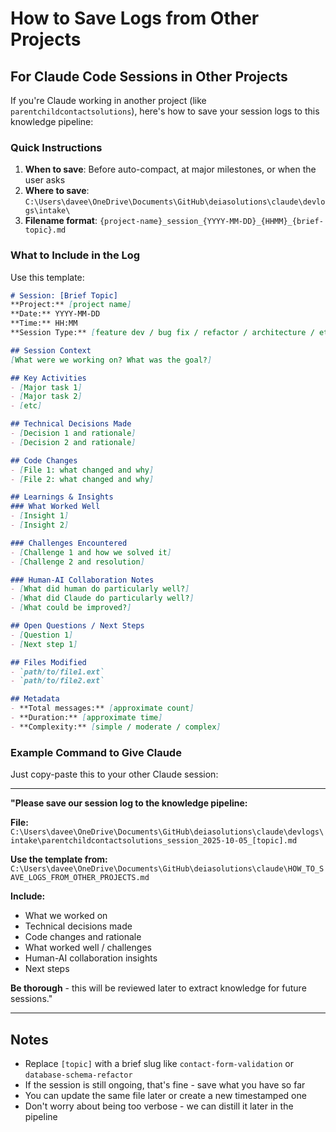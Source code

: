 # How to Save Logs from Other Projects

## For Claude Code Sessions in Other Projects

If you're Claude working in another project (like `parentchildcontactsolutions`), here's how to save your session logs to this knowledge pipeline:

### Quick Instructions

1. **When to save**: Before auto-compact, at major milestones, or when the user asks
2. **Where to save**: `C:\Users\davee\OneDrive\Documents\GitHub\deiasolutions\claude\devlogs\intake\`
3. **Filename format**: `{project-name}_session_{YYYY-MM-DD}_{HHMM}_{brief-topic}.md`

### What to Include in the Log

Use this template:

```markdown
# Session: [Brief Topic]
**Project:** [project name]
**Date:** YYYY-MM-DD
**Time:** HH:MM
**Session Type:** [feature dev / bug fix / refactor / architecture / etc]

## Session Context
[What were we working on? What was the goal?]

## Key Activities
- [Major task 1]
- [Major task 2]
- [etc]

## Technical Decisions Made
- [Decision 1 and rationale]
- [Decision 2 and rationale]

## Code Changes
- [File 1: what changed and why]
- [File 2: what changed and why]

## Learnings & Insights
### What Worked Well
- [Insight 1]
- [Insight 2]

### Challenges Encountered
- [Challenge 1 and how we solved it]
- [Challenge 2 and resolution]

### Human-AI Collaboration Notes
- [What did human do particularly well?]
- [What did Claude do particularly well?]
- [What could be improved?]

## Open Questions / Next Steps
- [Question 1]
- [Next step 1]

## Files Modified
- `path/to/file1.ext`
- `path/to/file2.ext`

## Metadata
- **Total messages:** [approximate count]
- **Duration:** [approximate time]
- **Complexity:** [simple / moderate / complex]
```

### Example Command to Give Claude

Just copy-paste this to your other Claude session:

---

**"Please save our session log to the knowledge pipeline:**

**File:** `C:\Users\davee\OneDrive\Documents\GitHub\deiasolutions\claude\devlogs\intake\parentchildcontactsolutions_session_2025-10-05_[topic].md`

**Use the template from:** `C:\Users\davee\OneDrive\Documents\GitHub\deiasolutions\claude\HOW_TO_SAVE_LOGS_FROM_OTHER_PROJECTS.md`

**Include:**
- What we worked on
- Technical decisions made
- Code changes and rationale
- What worked well / challenges
- Human-AI collaboration insights
- Next steps

**Be thorough** - this will be reviewed later to extract knowledge for future sessions."

---

## Notes

- Replace `[topic]` with a brief slug like `contact-form-validation` or `database-schema-refactor`
- If the session is still ongoing, that's fine - save what you have so far
- You can update the same file later or create a new timestamped one
- Don't worry about being too verbose - we can distill it later in the pipeline
